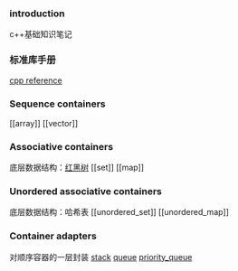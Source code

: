 ### introduction
c++基础知识笔记

### 标准库手册
[cpp reference](https://cppreference.com)


### Sequence containers
[[array]]
[[vector]]


### Associative containers
底层数据结构：[红黑树](https://www.cnblogs.com/crazymakercircle/p/16320430.html)
[[set]]
[[map]]

### Unordered associative containers
底层数据结构：哈希表
[[unordered_set]]
[[unordered_map]]


### Container adapters
对顺序容器的一层封装
[stack](https://cppreference.com/w/cpp/container/stack.html)
[queue](https://cppreference.com/w/cpp/container/queue.html)
[priority_queue](https://cppreference.com/w/cpp/container/priority_queue.html)
